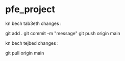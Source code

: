 # pfe_project

kn bech tab3eth changes :

git add .
git commit -m "message"
git push origin main

kn bech tejbed changes :

git pull origin main